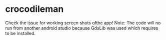 # crocodileman

Check the issue for working screen shots ofthe app!
Note: The code will no run from another android studio because GdxLib was used which requires to be installed.

